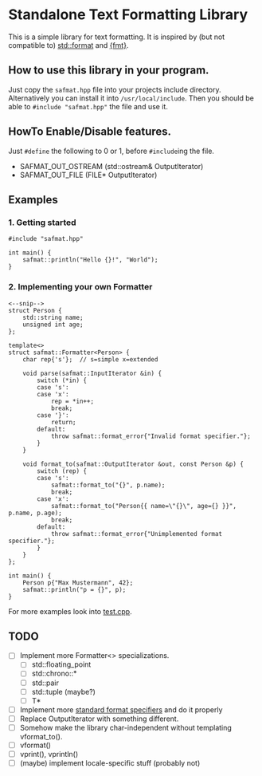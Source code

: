 # Standalone Text Formatting Library
This is a simple library for text formatting.
It is inspired by (but not compatible to) [std::format](https://en.cppreference.com/w/cpp/utility/format/format) and [{fmt}](https://fmt.dev).

## How to use this library in your program.
Just copy the `safmat.hpp` file into your projects include directory.
Alternatively you can install it into `/usr/local/include`.
Then you should be able to `#include "safmat.hpp"` the file and use it.

## HowTo Enable/Disable features.
Just `#define` the following to 0 or 1, before `#include`ing the file.
- SAFMAT\_OUT\_OSTREAM (std::ostream& OutputIterator)
- SAFMAT\_OUT\_FILE (FILE* OutputIterator)

## Examples

### 1. Getting started
```
#include "safmat.hpp"

int main() {
    safmat::println("Hello {}!", "World");
}
```

### 2. Implementing your own Formatter
```
<--snip-->
struct Person {
    std::string name;
    unsigned int age;
};

template<>
struct safmat::Formatter<Person> {
    char rep{'s'};  // s=simple x=extended
    
    void parse(safmat::InputIterator &in) {
        switch (*in) {
        case 's':
        case 'x':
            rep = *in++;
            break;
        case '}':
            return;
        default:
            throw safmat::format_error{"Invalid format specifier."};
        }
    }
    
    void format_to(safmat::OutputIterator &out, const Person &p) {
        switch (rep) {
        case 's':
            safmat::format_to("{}", p.name);
            break;
        case 'x':
            safmat::format_to("Person{{ name=\"{}\", age={} }}", p.name, p.age);
            break;
        default:
            throw safmat::format_error{"Unimplemented format specifier."};
        }
    }
};

int main() {
    Person p{"Max Mustermann", 42};
    safmat::println("p = {}", p);
}
```

For more examples look into [test.cpp](test.cpp).

## TODO
- [ ] Implement more Formatter<> specializations.
    - [ ] std::floating_point
    - [ ] std::chrono::*
    - [ ] std::pair
    - [ ] std::tuple (maybe?)
    - [ ] T*
- [ ] Implement more [standard format specifiers](https://en.cppreference.com/w/cpp/utility/format/formatter#Standard_format_specification) and do it properly
- [ ] Replace OutputIterator with something different.
- [ ] Somehow make the library char-independent without templating vformat_to().
- [ ] vformat()
- [ ] vprint(), vprintln()
- [ ] (maybe) implement locale-specific stuff (probably not)
